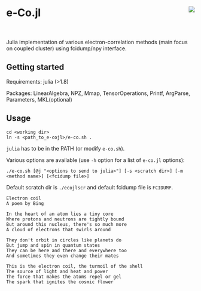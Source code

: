 # e-Co.jl <img style="float: right;" src="e-coil.png"> <br/><br/>

Julia implementation of various electron-correlation methods (main focus on coupled cluster) 
using fcidump/npy interface.  

## Getting started

Requirements: julia (>1.8)

Packages: LinearAlgebra, NPZ, Mmap, TensorOperations, Printf, ArgParse, Parameters, MKL(optional)

## Usage

```
cd <working dir>
ln -s <path_to_e-cojl>/e-co.sh .
```

`julia` has to be in the PATH (or modify `e-co.sh`).

Various options are available (use `-h` option for a list of `e-co.jl` options):

```
./e-co.sh [@j "<options to send to julia>"] [-s <scratch dir>] [-m <method name>] [<fcidump file>]
```

Default scratch dir is `./ecojlscr` and default fcidump file is `FCIDUMP`.

```
Electron coil
A poem by Bing

In the heart of an atom lies a tiny core
Where protons and neutrons are tightly bound
But around this nucleus, there's so much more
A cloud of electrons that swirls around

They don't orbit in circles like planets do
But jump and spin in quantum states
They can be here and there and everywhere too
And sometimes they even change their mates

This is the electron coil, the turmoil of the shell
The source of light and heat and power
The force that makes the atoms repel or gel
The spark that ignites the cosmic flower
```
